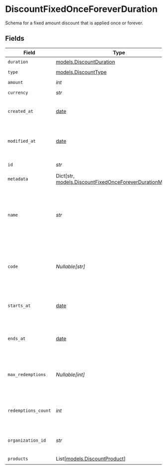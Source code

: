 # DiscountFixedOnceForeverDuration

Schema for a fixed amount discount that is applied once or forever.


## Fields

| Field                                                                                                               | Type                                                                                                                | Required                                                                                                            | Description                                                                                                         | Example                                                                                                             |
| ------------------------------------------------------------------------------------------------------------------- | ------------------------------------------------------------------------------------------------------------------- | ------------------------------------------------------------------------------------------------------------------- | ------------------------------------------------------------------------------------------------------------------- | ------------------------------------------------------------------------------------------------------------------- |
| `duration`                                                                                                          | [models.DiscountDuration](../models/discountduration.md)                                                            | :heavy_check_mark:                                                                                                  | N/A                                                                                                                 |                                                                                                                     |
| `type`                                                                                                              | [models.DiscountType](../models/discounttype.md)                                                                    | :heavy_check_mark:                                                                                                  | N/A                                                                                                                 |                                                                                                                     |
| `amount`                                                                                                            | *int*                                                                                                               | :heavy_check_mark:                                                                                                  | N/A                                                                                                                 | 1000                                                                                                                |
| `currency`                                                                                                          | *str*                                                                                                               | :heavy_check_mark:                                                                                                  | N/A                                                                                                                 | usd                                                                                                                 |
| `created_at`                                                                                                        | [date](https://docs.python.org/3/library/datetime.html#date-objects)                                                | :heavy_check_mark:                                                                                                  | Creation timestamp of the object.                                                                                   |                                                                                                                     |
| `modified_at`                                                                                                       | [date](https://docs.python.org/3/library/datetime.html#date-objects)                                                | :heavy_check_mark:                                                                                                  | Last modification timestamp of the object.                                                                          |                                                                                                                     |
| `id`                                                                                                                | *str*                                                                                                               | :heavy_check_mark:                                                                                                  | The ID of the object.                                                                                               |                                                                                                                     |
| `metadata`                                                                                                          | Dict[str, [models.DiscountFixedOnceForeverDurationMetadata](../models/discountfixedonceforeverdurationmetadata.md)] | :heavy_check_mark:                                                                                                  | N/A                                                                                                                 |                                                                                                                     |
| `name`                                                                                                              | *str*                                                                                                               | :heavy_check_mark:                                                                                                  | Name of the discount. Will be displayed to the customer when the discount is applied.                               |                                                                                                                     |
| `code`                                                                                                              | *Nullable[str]*                                                                                                     | :heavy_check_mark:                                                                                                  | Code customers can use to apply the discount during checkout.                                                       |                                                                                                                     |
| `starts_at`                                                                                                         | [date](https://docs.python.org/3/library/datetime.html#date-objects)                                                | :heavy_check_mark:                                                                                                  | Timestamp after which the discount is redeemable.                                                                   |                                                                                                                     |
| `ends_at`                                                                                                           | [date](https://docs.python.org/3/library/datetime.html#date-objects)                                                | :heavy_check_mark:                                                                                                  | Timestamp after which the discount is no longer redeemable.                                                         |                                                                                                                     |
| `max_redemptions`                                                                                                   | *Nullable[int]*                                                                                                     | :heavy_check_mark:                                                                                                  | Maximum number of times the discount can be redeemed.                                                               |                                                                                                                     |
| `redemptions_count`                                                                                                 | *int*                                                                                                               | :heavy_check_mark:                                                                                                  | Number of times the discount has been redeemed.                                                                     |                                                                                                                     |
| `organization_id`                                                                                                   | *str*                                                                                                               | :heavy_check_mark:                                                                                                  | The organization ID.                                                                                                | 1dbfc517-0bbf-4301-9ba8-555ca42b9737                                                                                |
| `products`                                                                                                          | List[[models.DiscountProduct](../models/discountproduct.md)]                                                        | :heavy_check_mark:                                                                                                  | N/A                                                                                                                 |                                                                                                                     |